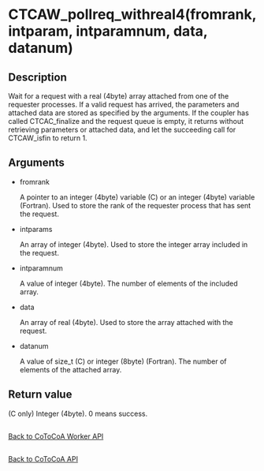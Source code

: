 CTCAW_pollreq_withreal4(fromrank, intparam, intparamnum, data, datanum)
=====

Description
-----

Wait for a request with a real (4byte) array attached from one of the requester processes.
If a valid request has arrived, the parameters and attached data are stored as
specified by the arguments.
If the coupler has called CTCAC_finalize and the request queue is empty, it returns
without retrieving parameters or attached data, and let the succeeding call for
CTCAW_isfin to return 1.

Arguments
-----

- fromrank

  A pointer to an integer (4byte) variable (C) or an integer (4byte) variable (Fortran). 
  Used to store the rank of the requester process that has sent the request.

- intparams

  An array of integer (4byte). 
  Used to store the integer array included in the request.

- intparamnum

  A value of integer (4byte). 
  The number of elements of the included array.

- data

  An array of real (4byte).
  Used to store the array attached with the request.

- datanum

  A value of size_t (C) or integer (8byte) (Fortran). 
  The number of elements of the attached array.

Return value
-----

(C only) Integer (4byte). 0 means success.

##

[Back to CoToCoA Worker API](../API-worker.md "Back to CoToCoA Worker API")

##

[Back to CoToCoA API](../API.md "Back to CoToCoA API")
